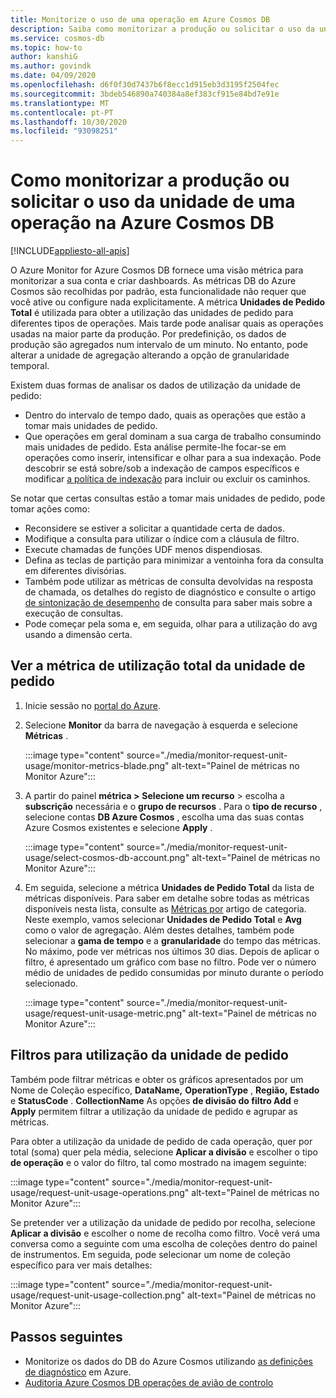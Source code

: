 ```yaml
---
title: Monitorize o uso de uma operação em Azure Cosmos DB
description: Saiba como monitorizar a produção ou solicitar o uso da unidade de uma operação em Azure Cosmos DB. Os proprietários de uma conta DB da Azure Cosmos podem entender quais as operações que estão a receber mais unidades de pedido.
ms.service: cosmos-db
ms.topic: how-to
author: kanshiG
ms.author: govindk
ms.date: 04/09/2020
ms.openlocfilehash: d6f0f30d7437b6f8ecc1d915eb3d3195f2504fec
ms.sourcegitcommit: 3bdeb546890a740384a8ef383cf915e84bd7e91e
ms.translationtype: MT
ms.contentlocale: pt-PT
ms.lasthandoff: 10/30/2020
ms.locfileid: "93098251"
---
```

# <a name="how-to-monitor-throughput-or-request-unit-usage-of-an-operation-in-azure-cosmos-db"></a>Como monitorizar a produção ou solicitar o uso da unidade de uma operação na Azure Cosmos DB
[!INCLUDE[appliesto-all-apis](includes/appliesto-all-apis.md)]

O Azure Monitor for Azure Cosmos DB fornece uma visão métrica para monitorizar a sua conta e criar dashboards. As métricas DB do Azure Cosmos são recolhidas por padrão, esta funcionalidade não requer que você ative ou configure nada explicitamente. A métrica **Unidades de Pedido Total** é utilizada para obter a utilização das unidades de pedido para diferentes tipos de operações. Mais tarde pode analisar quais as operações usadas na maior parte da produção. Por predefinição, os dados de produção são agregados num intervalo de um minuto. No entanto, pode alterar a unidade de agregação alterando a opção de granularidade temporal.

Existem duas formas de analisar os dados de utilização da unidade de pedido:

* Dentro do intervalo de tempo dado, quais as operações que estão a tomar mais unidades de pedido.
* Que operações em geral dominam a sua carga de trabalho consumindo mais unidades de pedido.
Esta análise permite-lhe focar-se em operações como inserir, intensificar e olhar para a sua indexação. Pode descobrir se está sobre/sob a indexação de campos específicos e modificar [a política de indexação](index-policy.md#include-exclude-paths) para incluir ou excluir os caminhos.

Se notar que certas consultas estão a tomar mais unidades de pedido, pode tomar ações como:

* Reconsidere se estiver a solicitar a quantidade certa de dados.
* Modifique a consulta para utilizar o índice com a cláusula de filtro.
* Execute chamadas de funções UDF menos dispendiosas.
* Defina as teclas de partição para minimizar a ventoinha fora da consulta em diferentes divisórias.
* Também pode utilizar as métricas de consulta devolvidas na resposta de chamada, os detalhes do registo de diagnóstico e consulte o artigo [de sintonização de desempenho](sql-api-query-metrics.md) de consulta para saber mais sobre a execução de consultas.
* Pode começar pela soma e, em seguida, olhar para a utilização do avg usando a dimensão certa.

## <a name="view-the-total-request-unit-usage-metric"></a>Ver a métrica de utilização total da unidade de pedido

1. Inicie sessão no [portal do Azure](https://portal.azure.com/).

1. Selecione **Monitor** da barra de navegação à esquerda e selecione **Métricas** .

   :::image type="content" source="./media/monitor-request-unit-usage/monitor-metrics-blade.png" alt-text="Painel de métricas no Monitor Azure":::

1. A partir do painel **métrica >** **Selecione um recurso** > escolha a **subscrição** necessária e o **grupo de recursos** . Para o **tipo de recurso** , selecione contas **DB Azure Cosmos** , escolha uma das suas contas Azure Cosmos existentes e selecione **Apply** .

   :::image type="content" source="./media/monitor-request-unit-usage/select-cosmos-db-account.png" alt-text="Painel de métricas no Monitor Azure":::

1. Em seguida, selecione a métrica **Unidades de Pedido Total** da lista de métricas disponíveis. Para saber em detalhe sobre todas as métricas disponíveis nesta lista, consulte as [Métricas por](monitor-cosmos-db-reference.md) artigo de categoria. Neste exemplo, vamos selecionar **Unidades de Pedido Total** e **Avg** como o valor de agregação. Além destes detalhes, também pode selecionar a **gama de tempo** e a **granularidade** do tempo das métricas. No máximo, pode ver métricas nos últimos 30 dias.  Depois de aplicar o filtro, é apresentado um gráfico com base no filtro. Pode ver o número médio de unidades de pedido consumidas por minuto durante o período selecionado.  

   :::image type="content" source="./media/monitor-request-unit-usage/request-unit-usage-metric.png" alt-text="Painel de métricas no Monitor Azure":::

## <a name="filters-for-request-unit-usage"></a>Filtros para utilização da unidade de pedido

Também pode filtrar métricas e obter os gráficos apresentados por um Nome de Coleção específico, **DataName,** **OperationType** , **Região,** **Estado** e **StatusCode** . **CollectionName** As opções **de divisão do filtro Add** e **Apply** permitem filtrar a utilização da unidade de pedido e agrupar as métricas.

Para obter a utilização da unidade de pedido de cada operação, quer por total (soma) quer pela média, selecione **Aplicar a divisão** e escolher o tipo **de operação** e o valor do filtro, tal como mostrado na imagem seguinte:

   :::image type="content" source="./media/monitor-request-unit-usage/request-unit-usage-operations.png" alt-text="Painel de métricas no Monitor Azure":::

Se pretender ver a utilização da unidade de pedido por recolha, selecione **Aplicar a divisão** e escolher o nome de recolha como filtro. Você verá uma conversa como a seguinte com uma escolha de coleções dentro do painel de instrumentos. Em seguida, pode selecionar um nome de coleção específico para ver mais detalhes:

   :::image type="content" source="./media/monitor-request-unit-usage/request-unit-usage-collection.png" alt-text="Painel de métricas no Monitor Azure":::

## <a name="next-steps"></a>Passos seguintes

* Monitorize os dados do DB do Azure Cosmos utilizando [as definições de diagnóstico](cosmosdb-monitor-resource-logs.md) em Azure.
* [Auditoria Azure Cosmos DB operações de avião de controlo](audit-control-plane-logs.md)
